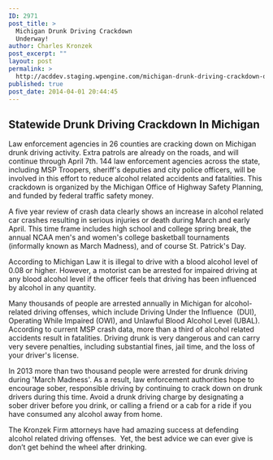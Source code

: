 ```yaml
---
ID: 2971
post_title: >
  Michigan Drunk Driving Crackdown
  Underway!
author: Charles Kronzek
post_excerpt: ""
layout: post
permalink: >
  http://acddev.staging.wpengine.com/michigan-drunk-driving-crackdown-dui-attorneys-lansing.html
published: true
post_date: 2014-04-01 20:44:45
---
```

<h2 dir="ltr"><strong>Statewide Drunk Driving Crackdown In Michigan</strong></h2>
Law enforcement agencies in 26 counties are cracking down on Michigan drunk driving activity. Extra patrols are already on the roads, and will continue through April 7th. 144 law enforcement agencies across the state, including MSP Troopers, sheriff's deputies and city police officers, will be involved in this effort to reduce alcohol related accidents and fatalities. This crackdown is organized by the Michigan Office of Highway Safety Planning, and funded by federal traffic safety money.

A five year review of crash data clearly shows an increase in alcohol related car crashes resulting in serious injuries or death during March and early April. This time frame includes high school and college spring break, the annual NCAA men's and women's college basketball tournaments (informally known as March Madness), and of course St. Patrick's Day.

According to Michigan Law it is illegal to drive with a blood alcohol level of 0.08 or higher. However, a motorist can be arrested for impaired driving at any blood alcohol level if the officer feels that driving has been influenced by alcohol in any quantity.

Many thousands of people are arrested annually in Michigan for alcohol-related driving offenses, which include Driving Under the Influence  (DUI), Operating While Impaired (OWI), and Unlawful Blood Alcohol Level (UBAL). According to current MSP crash data, more than a third of alcohol related accidents result in fatalities. Driving drunk is very dangerous and can carry very severe penalties, including substantial fines, jail time, and the loss of your driver's license.

In 2013 more than two thousand people were arrested for drunk driving during 'March Madness'. As a result, law enforcement authorities hope to encourage sober, responsible driving by continuing to crack down on drunk drivers during this time. Avoid a drunk driving charge by designating a sober driver before you drink, or calling a friend or a cab for a ride if you have consumed any alcohol away from home.

The Kronzek Firm attorneys have had amazing success at defending alcohol related driving offenses.  Yet, the best advice we can ever give is don’t get behind the wheel after drinking.